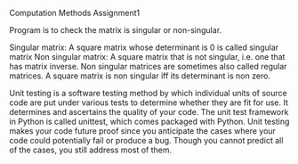 Computation Methods Assignment1

Program is to check the matrix is singular or non-singular.

Singular matrix: A square matrix whose  determinant is 0  is called singular matrix
Non singular matrix: A square matrix that is not singular, i.e. one that has matrix inverse. Non singular matrices are sometimes also called regular matrices. A square matrix is non singular iff its determinant is non zero.

Unit testing is a software testing method by which individual units of source code are put under various tests to determine whether they are fit for use. It determines and ascertains the quality of your code.
The unit test framework in Python is called unittest, which comes packaged with Python.
Unit testing makes your code future proof since you anticipate the cases where your code could potentially fail or produce a bug. Though you cannot predict all of the cases, you still address most of them.


 
